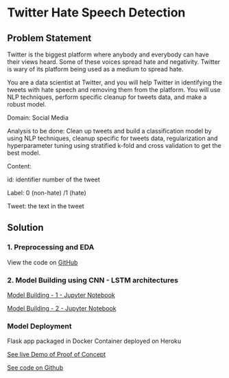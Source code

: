 # Twitter Hate Speech Detection

## Problem Statement

Twitter is the biggest platform where anybody and everybody can have their views heard. Some of these voices spread hate and negativity. Twitter is wary of its platform being used as a medium  to spread hate. 

You are a data scientist at Twitter, and you will help Twitter in identifying the tweets with hate speech and removing them from the platform. You will use NLP techniques, perform specific cleanup for tweets data, and make a robust model.

Domain: Social Media

Analysis to be done: Clean up tweets and build a classification model by using NLP techniques, cleanup specific for tweets data, regularization and hyperparameter tuning using stratified k-fold and cross validation to get the best model.

Content: 

id: identifier number of the tweet

Label: 0 (non-hate) /1 (hate)

Tweet: the text in the tweet


## Solution

### 1. Preprocessing and EDA

View the code on [GitHub](https://github.com/lookupinthesky/Purdue-Simplilearn-AI-ML/blob/main/Twitter%20Sentiment%20Analysis/twitter-hate-speech-preprocessing-and-eda.ipynb)

### 2. Model Building using CNN - LSTM architectures

[Model Building - 1 - Jupyter Notebook](https://github.com/lookupinthesky/Purdue-Simplilearn-AI-ML/blob/main/Twitter%20Sentiment%20Analysis/twitter-hate-speech-model-building.ipynb)

[Model Building - 2 - Jupyter Notebook](https://github.com/lookupinthesky/Purdue-Simplilearn-AI-ML/blob/main/Twitter%20Sentiment%20Analysis/twitter-hate-speech-model-building%202.ipynb)

### Model Deployment

Flask app packaged in Docker Container deployed on Heroku

[See live Demo of Proof of Concept](https://www.twitterdocksentiment.herokuapp.com)

[See code on Github](https://github.com/lookupinthesky/Purdue-Simplilearn-AI-ML/tree/deployment-heroku/Twitter%20Sentiment%20Analysis)
 

